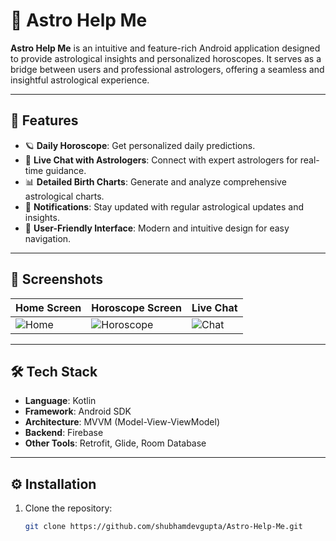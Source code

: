 # 🌌 Astro Help Me

**Astro Help Me** is an intuitive and feature-rich Android application designed to provide astrological insights and personalized horoscopes. It serves as a bridge between users and professional astrologers, offering a seamless and insightful astrological experience.

---

## 🚀 Features

- 🪐 **Daily Horoscope**: Get personalized daily predictions.
- 🔮 **Live Chat with Astrologers**: Connect with expert astrologers for real-time guidance.
- 📊 **Detailed Birth Charts**: Generate and analyze comprehensive astrological charts.
- 🔔 **Notifications**: Stay updated with regular astrological updates and insights.
- 🌟 **User-Friendly Interface**: Modern and intuitive design for easy navigation.

---

## 📸 Screenshots

| Home Screen | Horoscope Screen | Live Chat |
|-------------|------------------|-----------|
| ![Home](https://via.placeholder.com/150) | ![Horoscope](https://via.placeholder.com/150) | ![Chat](https://via.placeholder.com/150) |

---

## 🛠️ Tech Stack

- **Language**: Kotlin
- **Framework**: Android SDK
- **Architecture**: MVVM (Model-View-ViewModel)
- **Backend**: Firebase
- **Other Tools**: Retrofit, Glide, Room Database

---

## ⚙️ Installation

1. Clone the repository:
   ```bash
   git clone https://github.com/shubhamdevgupta/Astro-Help-Me.git
